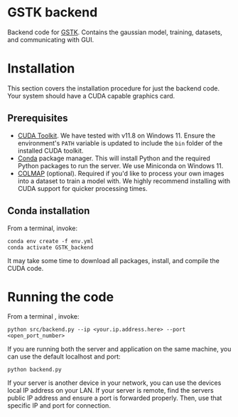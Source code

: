 # GSTK backend
Backend code for [GSTK](https://docs.anaconda.com/free/miniconda/).
Contains the gaussian model, training, datasets, and communicating with GUI.

# Installation

This section covers the installation procedure for just the backend code. 
Your system should have a CUDA capable graphics card.

## Prerequisites
- [CUDA Toolkit](https://skywolf829.github.io/GSTK/).
We have tested with v11.8 on Windows 11.
Ensure the environment's `PATH` variable is updated to include the `bin` folder of the installed CUDA toolkit.
- [Conda](https://docs.anaconda.com/free/miniconda/) package manager.
This will install Python and the required Python packages to run the server.
We use Miniconda on Windows 11.
- [COLMAP](https://colmap.github.io/index.html) (optional). 
Required if you'd like to process your own images into a dataset to train a model with.
We highly recommend installing with CUDA support for quicker processing times.


## Conda installation
From a terminal, invoke:

```
conda env create -f env.yml
conda activate GSTK_backend
```

It may take some time to download all packages, install, and compile the CUDA code.
 

# Running the code
From a terminal , invoke:

```
python src/backend.py --ip <your.ip.address.here> --port <open_port_number>
```

If you are running both the server and application on the same machine, you can use the default localhost and port:

```
python backend.py
```

If your server is another device in your network, you can use the devices local IP address on your LAN.
If your server is remote, find the servers public IP address and ensure a port is forwarded properly.
Then, use that specific IP and port for connection.